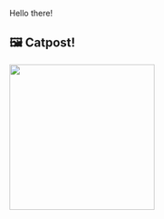 Hello there!



## 🖼️ Catpost!

<sub>
    <img src="https://cdn2.thecatapi.com/images/au1.jpg" height="256">
</sub>

